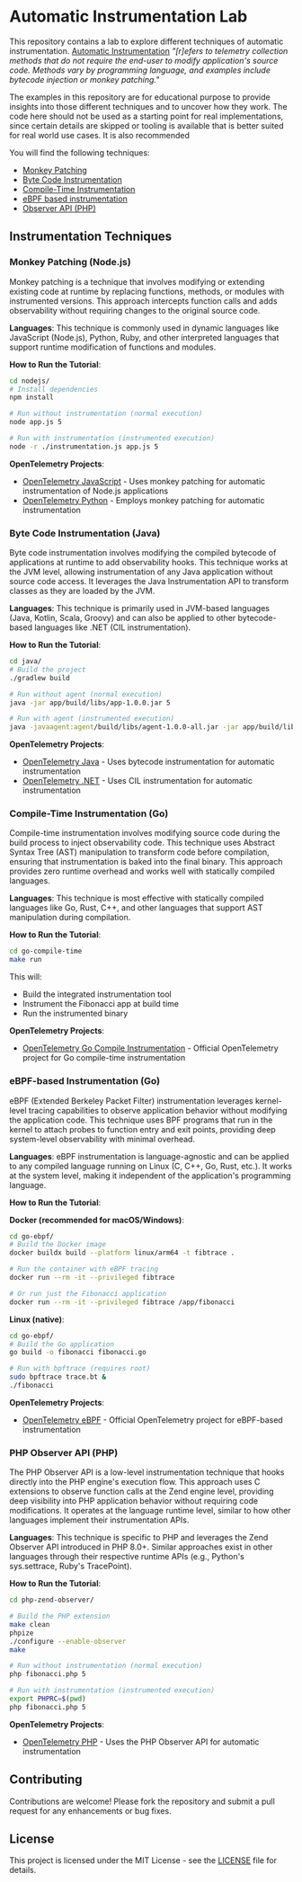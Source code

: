# Automatic Instrumentation Lab

This repository contains a lab to explore different techniques of automatic instrumentation. [Automatic Instrumentation](https://opentelemetry.io/docs/concepts/glossary/#automatic-instrumentation) _"[r]efers to telemetry collection methods that do not require the end-user to modify application's source code. Methods vary by programming language, and examples include bytecode injection or monkey patching."_

The examples in this repository are for educational purpose to provide insights into those different techniques and to uncover how they work. The code here should not be used as a starting point for real implementations, since certain details are skipped or tooling is available that is better suited for real world use cases. It is also recommended

You will find the following techniques:

- [Monkey Patching](#monkey-patching-nodejs)
- [Byte Code Instrumentation](#byte-code-instrumentation-java)
- [Compile-Time Instrumentation](#compile-time-instrumentation-go)
- [eBPF based instrumentation](#ebpf-based-instrumentation-go)
- [Observer API (PHP)](#php-observer-api-php)

## Instrumentation Techniques

### Monkey Patching (Node.js)

Monkey patching is a technique that involves modifying or extending existing code at runtime by replacing functions, methods, or modules with instrumented versions. This approach intercepts function calls and adds observability without requiring changes to the original source code.

**Languages**: This technique is commonly used in dynamic languages like JavaScript (Node.js), Python, Ruby, and other interpreted languages that support runtime modification of functions and modules.

**How to Run the Tutorial**:

```bash
cd nodejs/
# Install dependencies
npm install

# Run without instrumentation (normal execution)
node app.js 5

# Run with instrumentation (instrumented execution)
node -r ./instrumentation.js app.js 5
```

**OpenTelemetry Projects**:

- [OpenTelemetry JavaScript](https://opentelemetry.io/docs/zero-code/js/) - Uses monkey patching for automatic instrumentation of Node.js applications
- [OpenTelemetry Python](https://opentelemetry.io/docs/zero-code/python/) - Employs monkey patching for automatic instrumentation

### Byte Code Instrumentation (Java)

Byte code instrumentation involves modifying the compiled bytecode of applications at runtime to add observability hooks. This technique works at the JVM level, allowing instrumentation of any Java application without source code access. It leverages the Java Instrumentation API to transform classes as they are loaded by the JVM.

**Languages**: This technique is primarily used in JVM-based languages (Java, Kotlin, Scala, Groovy) and can also be applied to other bytecode-based languages like .NET (CIL instrumentation).

**How to Run the Tutorial**:

```bash
cd java/
# Build the project
./gradlew build

# Run without agent (normal execution)
java -jar app/build/libs/app-1.0.0.jar 5

# Run with agent (instrumented execution)
java -javaagent:agent/build/libs/agent-1.0.0-all.jar -jar app/build/libs/app-1.0.0.jar 5
```

**OpenTelemetry Projects**:

- [OpenTelemetry Java](https://opentelemetry.io/docs/zero-code/java/agent/) - Uses bytecode instrumentation for automatic instrumentation
- [OpenTelemetry .NET](https://opentelemetry.io/docs/zero-code/dotnet/) - Uses CIL instrumentation for automatic instrumentation

### Compile-Time Instrumentation (Go)

Compile-time instrumentation involves modifying source code during the build process to inject observability code. This technique uses Abstract Syntax Tree (AST) manipulation to transform code before compilation, ensuring that instrumentation is baked into the final binary. This approach provides zero runtime overhead and works well with statically compiled languages.

**Languages**: This technique is most effective with statically compiled languages like Go, Rust, C++, and other languages that support AST manipulation during compilation.

**How to Run the Tutorial**:

```bash
cd go-compile-time
make run
```

This will:

- Build the integrated instrumentation tool
- Instrument the Fibonacci app at build time
- Run the instrumented binary

**OpenTelemetry Projects**:

- [OpenTelemetry Go Compile Instrumentation](https://github.com/open-telemetry/opentelemetry-go-compile-instrumentation) - Official OpenTelemetry project for Go compile-time instrumentation

### eBPF-based Instrumentation (Go)

eBPF (Extended Berkeley Packet Filter) instrumentation leverages kernel-level tracing capabilities to observe application behavior without modifying the application code. This technique uses BPF programs that run in the kernel to attach probes to function entry and exit points, providing deep system-level observability with minimal overhead.

**Languages**: eBPF instrumentation is language-agnostic and can be applied to any compiled language running on Linux (C, C++, Go, Rust, etc.). It works at the system level, making it independent of the application's programming language.

**How to Run the Tutorial**:

**Docker (recommended for macOS/Windows)**:

```bash
cd go-ebpf/
# Build the Docker image
docker buildx build --platform linux/arm64 -t fibtrace .

# Run the container with eBPF tracing
docker run --rm -it --privileged fibtrace

# Or run just the Fibonacci application
docker run --rm -it --privileged fibtrace /app/fibonacci
```

**Linux (native)**:

```bash
cd go-ebpf/
# Build the Go application
go build -o fibonacci fibonacci.go

# Run with bpftrace (requires root)
sudo bpftrace trace.bt &
./fibonacci
```

**OpenTelemetry Projects**:

- [OpenTelemetry eBPF](https://github.com/open-telemetry/opentelemetry-ebpf-instrumentation) - Official OpenTelemetry project for eBPF-based instrumentation

### PHP Observer API (PHP)

The PHP Observer API is a low-level instrumentation technique that hooks directly into the PHP engine's execution flow. This approach uses C extensions to observe function calls at the Zend engine level, providing deep visibility into PHP application behavior without requiring code modifications. It operates at the language runtime level, similar to how other languages implement their instrumentation APIs.

**Languages**: This technique is specific to PHP and leverages the Zend Observer API introduced in PHP 8.0+. Similar approaches exist in other languages through their respective runtime APIs (e.g., Python's sys.settrace, Ruby's TracePoint).

**How to Run the Tutorial**:

```bash
cd php-zend-observer/

# Build the PHP extension
make clean
phpize
./configure --enable-observer
make

# Run without instrumentation (normal execution)
php fibonacci.php 5

# Run with instrumentation (instrumented execution)
export PHPRC=$(pwd)
php fibonacci.php 5
```

**OpenTelemetry Projects**:

- [OpenTelemetry PHP](https://opentelemetry.io/docs/zero-code/php/) - Uses the PHP Observer API for automatic instrumentation

## Contributing

Contributions are welcome! Please fork the repository and submit a pull request for any enhancements or bug fixes.

## License

This project is licensed under the MIT License - see the [LICENSE](LICENSE) file for details.

